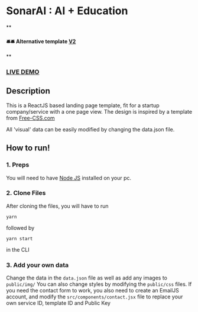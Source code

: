 # SonarAI : AI + Education

**

#### 🛎️🛎️  Alternative template [V2](https://github.com/issaafalkattan/react-landing-page-template-2021)   

**


### <a href="https://react-landing-page-template-93ne.vercel.app/">LIVE DEMO</a> 

## Description

This is a ReactJS based landing page template, fit for a startup company/service with a one page view. The design is inspired by a template from <a href="https://www.free-css.com/assets/files/free-css-templates/preview/page234/interact/">Free-CSS.com </a>

All 'visual' data can be easily modified by changing the data.json file.

## How to run!
### 1. Preps
You will need to have <a href="https://nodejs.org/">Node JS</a> installed on your pc. 

### 2. Clone Files
After cloning the files, you will have to run 

```yarn``` 

followed by 

```yarn start``` 

in the CLI

### 3. Add your own data 
Change the data in the ```data.json``` file as well as add any images to ```public/img/```
You can also change styles by modifying the ```public/css``` files.
If you need the contact form to work, you also need to create an EmailJS account, and modify the ```src/components/contact.jsx``` file to replace your own service ID, template ID and Public Key



